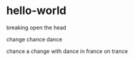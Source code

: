 # hello-world
breaking open the head


change
chance
dance

chance a change
with dance
in france
on trance
